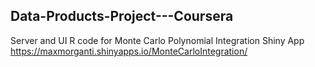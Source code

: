 ## Data-Products-Project---Coursera

Server and UI R code for Monte Carlo Polynomial Integration Shiny App
https://maxmorganti.shinyapps.io/MonteCarloIntegration/
